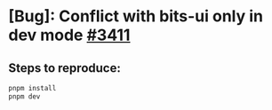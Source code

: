# [Bug]: Conflict with bits-ui only in dev mode [#3411](https://github.com/web-infra-dev/rsbuild/issues/3411)

## Steps to reproduce:

```sh
pnpm install
pnpm dev
```
